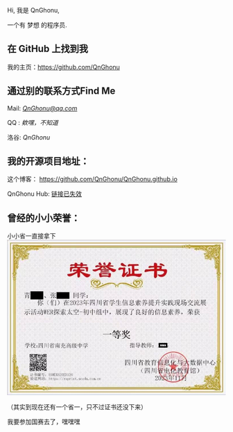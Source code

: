 Hi, 我是 QnGhonu, 

一个有 梦想 的程序员.

## 在 GitHub 上找到我

我的主页：<https://github.com/QnGhonu>

## 通过别的联系方式Find Me

Mail: *QnGhonu@qq.com*

QQ : *欸嘿，不知道*

洛谷: *QnGhonu*

## 我的开源项目地址：

这个博客： <https://github.com/QnGhonu/QnGhonu.github.io>

QnGhonu Hub: [链接已失效](https://github.com)

## 曾经的小小荣誉：

小小省一直接拿下
![2023-top1](/img/2023-top1.jpg)

（其实到现在还有一个省一，只不过证书还没下来）

我要参加国赛去了，嘿嘿嘿
